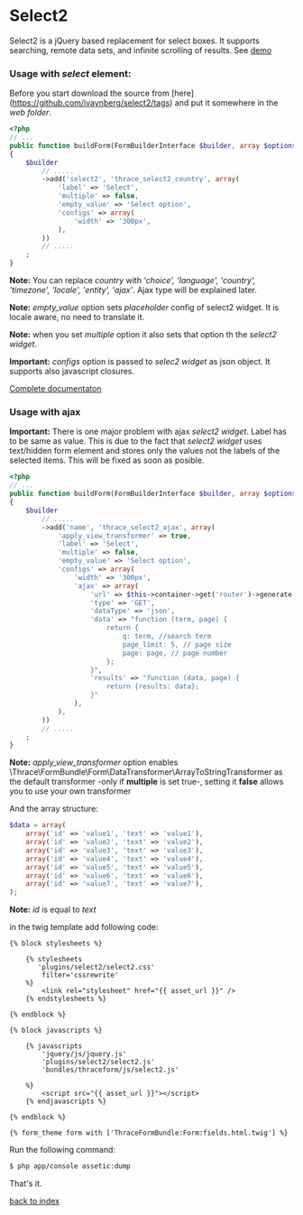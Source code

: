 Select2
=======

Select2 is a jQuery based replacement for select boxes. It supports searching, remote data sets, and infinite scrolling of results. 
See [demo](http://ivaynberg.github.com/select2/)

### Usage with *select* element:

Before you start download the source from [here] (https://github.com/ivaynberg/select2/tags) and put it somewhere in the *web folder*.

``` php
<?php
// ...
public function buildForm(FormBuilderInterface $builder, array $options)
{
    $builder
        // .....
        ->add('select2', 'thrace_select2_country', array(
            'label' => 'Select', 
            'multiple' => false,
            'empty_value' => 'Select option',
            'configs' => array(
                'width' => '300px',
            ),
        ))
		// .....
    ;
}
```

**Note:** You can replace *country* with *'choice', 'language', 'country', 'timezone', 'locale', 'entity', 'ajax'*. Ajax type will be explained later.

**Note:** *empty_value* option sets *placeholder* config of select2 widget. It is locale aware, no need to translate it. 

**Note:** when you set *multiple* option it also sets that option th the *select2 widget*.

**Important:** *configs* option is passed to *selec2 widget* as json object. It supports also javascript closures.

[Complete documentaton](http://ivaynberg.github.com/select2/)


### Usage with ajax

**Important:** There is one major problem with ajax *select2 widget*. Label has to be same as value. 
This is due to the fact that *select2 widget* uses text/hidden form element and stores only the values not the labels of the selected items.
This will be fixed as soon as posible.


``` php
<?php
// ...
public function buildForm(FormBuilderInterface $builder, array $options)
{
    $builder
        // .....
        ->add('name', 'thrace_select2_ajax', array(
            'apply_view_transformer' => true,
            'label' => 'Select', 
            'multiple' => false,
            'empty_value' => 'Select option',
            'configs' => array(
                'width' => '300px',
                'ajax' => array(
                    'url' => $this->container->get('router')->generate('ajax_route', array(), true),
                    'type' => 'GET',
                    'dataType' => 'json',  
                    'data' => "function (term, page) {
                        return {
                            q: term, //search term
                            page_limit: 5, // page size
                            page: page, // page number
                        };
                    }",
                    'results' => "function (data, page) { 
                        return {results: data};
                    }"      
                ),
            ),
        ))
		// .....
    ;
}
```
**Note:** *apply_view_transformer* option enables \Thrace\FormBundle\Form\DataTransformer\ArrayToStringTransformer as the default transformer -only if **multiple** is set true-, setting it **false** allows you to use your own transformer

And the array structure:

``` php
$data = array(
    array('id' => 'value1', 'text' => 'value1'),
    array('id' => 'value2', 'text' => 'value2'),
    array('id' => 'value3', 'text' => 'value3'),
    array('id' => 'value4', 'text' => 'value4'),
    array('id' => 'value5', 'text' => 'value5'),
    array('id' => 'value6', 'text' => 'value6'),
    array('id' => 'value7', 'text' => 'value7'),
);
```

**Note:** *id* is equal to *text*

in the twig template add following code:

``` jinja
{% block stylesheets %}
            
    {% stylesheets
       'plugins/select2/select2.css'
        filter='cssrewrite'
    %}
        <link rel="stylesheet" href="{{ asset_url }}" />
    {% endstylesheets %}

{% endblock %}

{% block javascripts %}

    {% javascripts
        'jquery/js/jquery.js'
        'plugins/select2/select2.js'                    
        'bundles/thraceform/js/select2.js'
   
    %}
        <script src="{{ asset_url }}"></script>
	{% endjavascripts %}

{% endblock %}

{% form_theme form with ['ThraceFormBundle:Form:fields.html.twig'] %}

```
Run the following command:

``` bash
$ php app/console assetic:dump
```

That's it.

[back to index](index.md#list)
